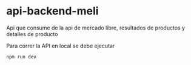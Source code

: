 # api-backend-meli

Api que consume de la api de mercado libre, resultados de productos y detalles de producto 

Para correr la API en local se debe ejecutar

```bash
npm run dev
```
